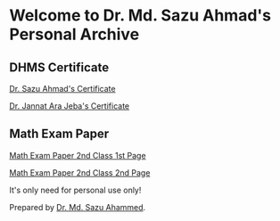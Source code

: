 # Welcome to Dr. Md. Sazu Ahmad's Personal Archive

## DHMS Certificate

<a href="dhms-md-sazu-ahammed.jpg" target="_blank" title="Sabber Ahmad Rahiq">Dr. Sazu Ahmad's Certificate</a>

<a href="dhms-jannat-ara-jeba.jpg" target="_blank" title="Jannat Ara Jeba">Dr. Jannat Ara Jeba's Certificate</a>

## Math Exam Paper

<a href="math-exam-1st-page.jpg" target="_blank">Math Exam Paper 2nd Class 1st Page</a>

<a href="math-exam-2nd-page.jpg" target="_blank">Math Exam Paper 2nd Class 2nd Page</a>

It's only need for personal use only!

Prepared by <a href="https://homeopathytips.xyz/" target="_top">Dr. Md. Sazu Ahammed</a>.

